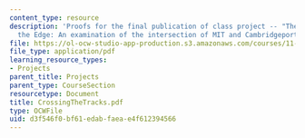 ```yaml
---
content_type: resource
description: 'Proofs for the final publication of class project -- "The Future of
  the Edge: An examination of the intersection of MIT and Cambridgeport"'
file: https://ol-ocw-studio-app-production.s3.amazonaws.com/courses/11-332j-urban-design-fall-2003/d3f546f0bf61edabfaeae4f612394566_CrossingTheTracks.pdf
file_type: application/pdf
learning_resource_types:
- Projects
parent_title: Projects
parent_type: CourseSection
resourcetype: Document
title: CrossingTheTracks.pdf
type: OCWFile
uid: d3f546f0-bf61-edab-faea-e4f612394566
---
```

